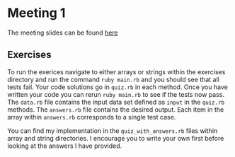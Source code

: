# Meeting 1
The meeting slides can be found [here](http://slides.com/mrjman/deck)

## Exercises
To run the exerices navigate to either arrays or strings within the exercises directory and run the command `ruby main.rb` and you should see that all tests fail. Your code solutions go in `quiz.rb` in each method. Once you have written your code you can rerun `ruby main.rb` to see if the tests now pass. The `data.rb` file contains the input data set defined as `input` in the `quiz.rb` methods. The `answers.rb` file contains the desired output. Each item in the array within `answers.rb` corresponds to a single test case.

You can find my implementation in the `quiz_with_answers.rb` files within array and string directories. I encourage you to write your own first before looking at the answers I have provided.
